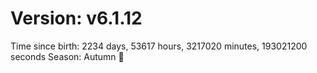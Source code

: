 # Version: v6.1.12
Time since birth: 2234 days, 53617 hours, 3217020 minutes, 193021200 seconds
Season: Autumn 🍁
